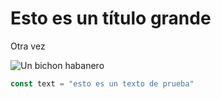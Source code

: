 # Esto es un título grande
Otra vez

![Un bichon habanero](https://static.miscota.com/consejos/wp-content/uploads/2016/09/dog-929044_960_720-720x480.jpg)


``` javascript
const text = "esto es un texto de prueba"

```
